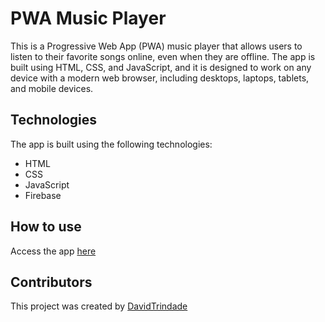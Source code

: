 # PWA Music Player

This is a Progressive Web App (PWA) music player that allows users to listen to their favorite songs online, even when they are offline. The app is built using HTML, CSS, and JavaScript, and it is designed to work on any device with a modern web browser, including desktops, laptops, tablets, and mobile devices.

## Technologies

The app is built using the following technologies:

- HTML
- CSS
- JavaScript
- Firebase

## How to use

Access the app [here](https://davidtrindade98.github.io/mobile-development-david/)

## Contributors

This project was created by [DavidTrindade](https://github.com/DavidTrindadee98)
